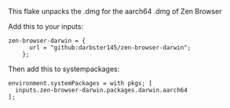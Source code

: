 This flake unpacks the .dmg for the aarch64 .dmg of Zen Browser

Add this to your inputs:
```
zen-browser-darwin = {
      url = "github:darbster145/zen-browser-darwin";
    };
```
Then add this to systempackages:
```
environment.systemPackages = with pkgs; [
  inputs.zen-browser-darwin.packages.darwin.aarch64
];
```
